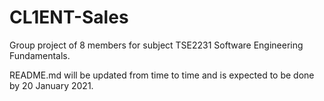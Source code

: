 # CL1ENT-Sales

Group project of 8 members for subject TSE2231 Software Engineering Fundamentals. 

README.md will be updated from time to time and is expected to be done by 20 January 2021. 
